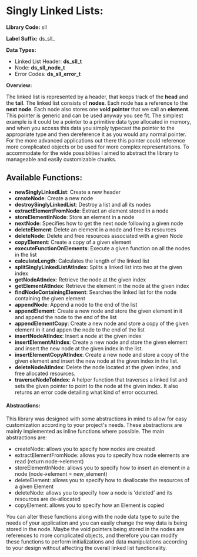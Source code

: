 Singly Linked Lists:
====================
**Library Code:** sll

**Label Suffix:** ds_sll_

**Data Types:**
- Linked List Header: **ds_sll_t**
- Node: **ds_sll_node_t**
- Error Codes: **ds_sll_error_t**

**Overview:**

The linked list is represented by a header, that keeps track of the **head** and the
 **tail**. The linked list consists of **nodes**. Each node has a reference to the **next node**.
 Each node also stores one **void pointer** that we call an **element**.
 This pointer is generic and can be used anyway you see fit. The simplest example is it could
 be a pointer to a primitive data type allocated in memory, and when you access this data you simply
 typecast the pointer to the appropriate type and then dereference it as you would any normal pointer.
 For the more advanced applications out there this pointer could reference more complicated objects
 or be used for more complex representations. To accommodate for the wide possiblities
 I aimed to abstract the library to manageable and easily customizable chunks.

Available Functions:
--------------------
- **newSinglyLinkedList**: Create a new header
- **createNode**: Create a new node
- **destroySinglyLinkedList**: Destroy a list and all its nodes
- **extractElementFromNode**: Extract an element stored in a node
- **storeElementInNode**: Store an element in a node
- **nextNode**: Specifies how to get the next node following a given node
- **deleteElement**: Delete an element in a node and free its resources
- **deleteNode**: Delete and free resources associated with a given Node
- **copyElement**: Create a copy of a given element
- **executeFunctionOnElements**: Execute a given function on all the nodes in the list
- **calculateLength**: Calculates the length of the linked list
- **splitSinglyLinkedListAtIndex**: Splits a linked list into two at the given index
- **getNodeAtIndex**: Retrieve the node at the given index
- **getElementAtIndex**: Retrieve the element in the node at the given index
- **findNodeContainingElement**: Searches the linked list for the node containing the given element
- **appendNode**: Append a node to the end of the list
- **appendElement**: Create a new node and store the given element in it and append the node to
the end of the list
- **appendElementCopy**: Create a new node and store a copy of the given element in it and appen
the node to the end of the list
- **insertNodeAtIndex**: Insert a node at the given index
- **insertElementAtIndex**: Create a new node and store the given element and insert the new node
at the given index in the list.
- **insertElementCopyAtIndex**: Create a new node and store a copy of the given element and insert
the new node at the given index in the list.
- **deleteNodeAtIndex**: Delete the node located at the given index, and free allocated resources.
- **traverseNodeToIndex**: A helper function that traverses a linked list and sets the given pointer
to point to the node at the given index. It also returns an error code detailing what kind of error occurred.

#### Abstractions:
 This library was designed with some abstractions in mind to allow for easy customization according to your
 project's needs. These abstractions are mainly implemented as inline functions where possible.
 The main abstractions are:
 + createNode: allows you to specify how nodes are created
 + extractElementFromNode: allows you to specify how node elements are read (return node->element)
 + storeElementInNode: allows you to specify how to insert an element in a node (node->element = new_element)
 + deleteElement: allows you to specify how to deallocate the resources of a given Element
 + deleteNode: allows you to specify how a node is 'deleted' and its resources are de-allocated
 + copyElement: allows you to specify how an Element is copied

 You can alter these functions along with the node data type to suite the needs of your application
and you can easily change the way data is being stored in the node. Maybe the void pointers being
stored in the nodes are references to more complicated objects, and therefore you can modify these
functions to perform initializations and data manipulations according to your design without
affecting the overall linked list functionality.